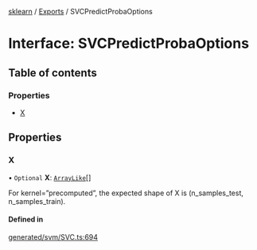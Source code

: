 [sklearn](../readme.md) / [Exports](../modules.md) / SVCPredictProbaOptions

# Interface: SVCPredictProbaOptions

## Table of contents

### Properties

- [X](SVCPredictProbaOptions.md#x)

## Properties

### X

• `Optional` **X**: [`ArrayLike`](../modules.md#arraylike)[]

For kernel=”precomputed”, the expected shape of X is (n\_samples\_test, n\_samples\_train).

#### Defined in

[generated/svm/SVC.ts:694](https://github.com/transitive-bullshit/scikit-learn-ts/blob/367336a/packages/sklearn/src/generated/svm/SVC.ts#L694)
